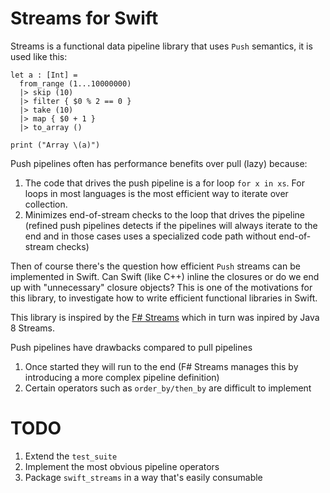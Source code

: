 # Streams for Swift

Streams is a functional data pipeline library that uses `Push` semantics, it is used like this:

```
let a : [Int] =
  from_range (1...10000000)
  |> skip (10)
  |> filter { $0 % 2 == 0 }
  |> take (10)
  |> map { $0 + 1 }
  |> to_array ()

print ("Array \(a)")
```

Push pipelines often has performance benefits over pull (lazy) because: 

1. The code that drives the push pipeline is a for loop `for x in xs`. For loops in most languages is the most efficient way to iterate over collection.
1. Minimizes end-of-stream checks to the loop that drives the pipeline (refined push pipelines detects if the pipelines will always iterate to the end and in those cases uses a specialized code path without end-of-stream checks)

Then of course there's the question how efficient `Push` streams can be implemented in Swift. Can Swift (like C++) inline the closures or do we end up with "unnecessary" closure objects? This is one of the motivations for this library, to investigate how to write efficient functional  libraries in Swift.

This library is inspired by the [F# Streams](http://nessos.github.io/Streams/) which in turn was inpired by Java 8 Streams.

Push pipelines have drawbacks compared to pull pipelines

1. Once started they will run to the end (F# Streams manages this by introducing a more complex pipeline definition)
2. Certain operators such as `order_by/then_by` are difficult to implement

TODO
====

1. Extend the `test_suite`
2. Implement the most obvious pipeline operators
3. Package `swift_streams` in a way that's easily consumable
